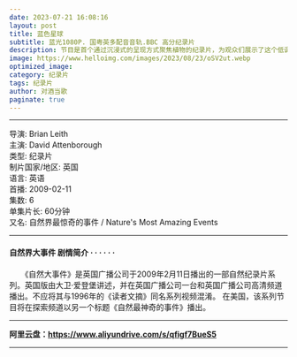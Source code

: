 ```yaml
---
date: 2023-07-21 16:08:16
layout: post
title: 蓝色星球
subtitle: 蓝光1080P. 国粤英多配音音轨.BBC 高分纪录片
description: 节目是首个通过沉浸式的呈现方式聚焦植物的纪录片，为观众们展示了这个低调秘密、不为人知的植物世界。它们既能与动物形成互惠互利的关系，也可以像我们星球上的任何生物一样具有攻击性、竞争性和戏剧性...
image: https://www.helloimg.com/images/2023/08/23/oSV2ut.webp
optimized_image: 
category: 纪录片
tags: 纪录片
author: 对酒当歌
paginate: true
---
```


---

导演: Brian Leith  
主演: David Attenborough  
类型: 纪录片  
制片国家/地区: 英国  
语言: 英语  
首播: 2009-02-11  
集数: 6  
单集片长: 60分钟  
又名: 自然界最惊奇的事件 / Nature's Most Amazing Events  

---

#### 自然界大事件  剧情简介 · · · · · ·

　　《自然大事件》是英国广播公司于2009年2月11日播出的一部自然纪录片系列。英国版由大卫·爱登堡讲述，并在英国广播公司一台和英国广播公司高清频道播出。不应将其与1996年的《读者文摘》同名系列视频混淆。 在美国，该系列节目将在探索频道以另一个标题《自然最神奇的事件》播出。

---

**阿里云盘：<https://www.aliyundrive.com/s/qfigf7BueS5>**

---
